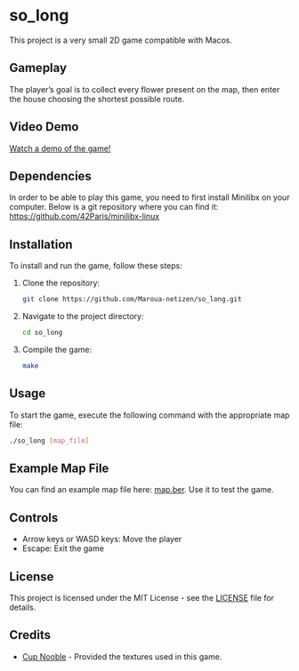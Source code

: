 # so_long

This project is a very small 2D game compatible with Macos.

## Gameplay

The player’s goal is to collect every flower present on the map, then enter the house choosing the shortest possible route.

## Video Demo

[Watch a demo of the game!](https://github.com/user-attachments/assets/e1f84493-bcaf-48e9-a380-e02174497793)

## Dependencies

In order to be able to play this game, you need to first install Minilibx on your computer. Below is a git repository where you can find it:
https://github.com/42Paris/minilibx-linux

## Installation

To install and run the game, follow these steps:

1. Clone the repository:
   ```sh
   git clone https://github.com/Maroua-netizen/so_long.git
   ```
2. Navigate to the project directory:
   ```sh
   cd so_long
   ```
3. Compile the game:
   ```sh
   make
   ```

## Usage

To start the game, execute the following command with the appropriate map file:
```sh
./so_long [map_file]
```

## Example Map File

You can find an example map file here: [map.ber](map.ber). Use it to test the game.

## Controls

- Arrow keys or WASD keys: Move the player
- Escape: Exit the game

## License

This project is licensed under the MIT License - see the [LICENSE](LICENSE) file for details.

## Credits

- [Cup Nooble](https://cupnooble.itch.io/) - Provided the textures used in this game.

